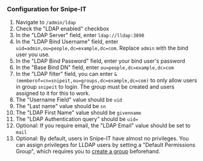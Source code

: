 ### Configuration for Snipe-IT

1. Navigate to `/admin/ldap`
2. Check the "LDAP enabled" checkbox
3. In the "LDAP Server" field, enter `ldap://lldap:3890`
4. In the "LDAP Bind Username" field, enter `uid=admin,ou=people,dc=example,dc=com`. Replace `admin` with the bind user you use.
5. In the "LDAP Bind Password" field, enter your bind user's password
6. In the "Base Bind DN" field, enter `ou=people,dc=example,dc=com`
7. In the "LDAP filter" field, you can enter `&(memberof=cn=snipeit,ou=groups,dc=example,dc=com)` to only allow users in group `snipeit` to login. The group must be created and users assigned to it for this to work.
8. The "Username Field" value should be `uid`
9. The "Last name" value should be `sn`
10. The "LDAP First Name" value should be `givenname`
11. The "LDAP Authentication query" should be `uid=`
12. Optional: If you require email, the "LDAP Email" value should be set to `mail`
13. Optional: By default, users in Snipe-IT have almost no privileges. You can assign privileges for LLDAP users by setting a "Default Permissions Group", which requires you to [create a group](https://snipe-it.readme.io/docs/groups) beforehand.

